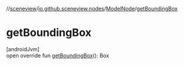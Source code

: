 //[sceneview](../../../index.md)/[io.github.sceneview.nodes](../index.md)/[ModelNode](index.md)/[getBoundingBox](get-bounding-box.md)

# getBoundingBox

[androidJvm]\
open override fun [getBoundingBox](get-bounding-box.md)(): Box
